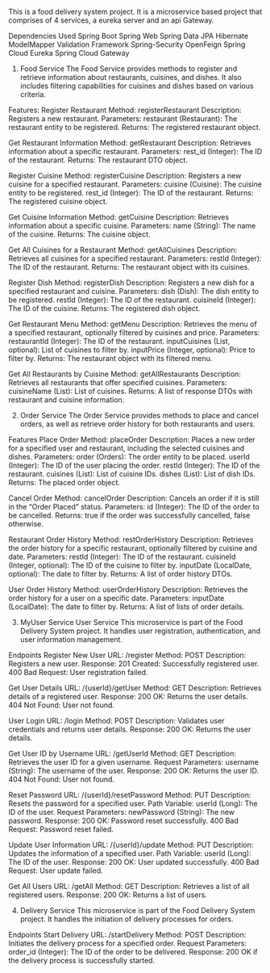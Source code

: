 This is a food delivery system project. It is a microservice based project that comprises of 4 services, a eureka server and an api Gateway.

Dependencies Used
Spring Boot
Spring Web
Spring Data JPA
Hibernate
ModelMapper
Validation Framework
Spring-Security
OpenFeign
Spring Cloud Eureka
Spring Cloud Gateway

1) Food Service
The Food Service provides methods to register and retrieve information about restaurants, cuisines, and dishes. It also includes filtering capabilities for cuisines and dishes based on various criteria.

Features: 
Register Restaurant
Method: registerRestaurant
Description: Registers a new restaurant.
Parameters:
restaurant (Restaurant): The restaurant entity to be registered.
Returns: The registered restaurant object.

Get Restaurant Information
Method: getRestaurant
Description: Retrieves information about a specific restaurant.
Parameters:
rest_id (Integer): The ID of the restaurant.
Returns: The restaurant DTO object.

Register Cuisine
Method: registerCuisine
Description: Registers a new cuisine for a specified restaurant.
Parameters:
cuisine (Cuisine): The cuisine entity to be registered.
rest_id (Integer): The ID of the restaurant.
Returns: The registered cuisine object.

Get Cuisine Information
Method: getCuisine
Description: Retrieves information about a specific cuisine.
Parameters:
name (String): The name of the cuisine.
Returns: The cuisine object.

Get All Cuisines for a Restaurant
Method: getAllCuisines
Description: Retrieves all cuisines for a specified restaurant.
Parameters:
restId (Integer): The ID of the restaurant.
Returns: The restaurant object with its cuisines.

Register Dish
Method: registerDish
Description: Registers a new dish for a specified restaurant and cuisine.
Parameters:
dish (Dish): The dish entity to be registered.
restId (Integer): The ID of the restaurant.
cuisineId (Integer): The ID of the cuisine.
Returns: The registered dish object.

Get Restaurant Menu
Method: getMenu
Description: Retrieves the menu of a specified restaurant, optionally filtered by cuisines and price.
Parameters:
restaurantId (Integer): The ID of the restaurant.
inputCuisines (List<String>, optional): List of cuisines to filter by.
inputPrice (Integer, optional): Price to filter by.
Returns: The restaurant object with its filtered menu.

Get All Restaurants by Cuisine
Method: getAllRestaurants
Description: Retrieves all restaurants that offer specified cuisines.
Parameters:
cuisineName (List<String>): List of cuisines.
Returns: A list of response DTOs with restaurant and cuisine information.

2) Order Service
The Order Service provides methods to place and cancel orders, as well as retrieve order history for both restaurants and users.

Features
Place Order
Method: placeOrder
Description: Places a new order for a specified user and restaurant, including the selected cuisines and dishes.
Parameters:
order (Orders): The order entity to be placed.
userId (Integer): The ID of the user placing the order.
restId (Integer): The ID of the restaurant.
cuisines (List<Integer>): List of cuisine IDs.
dishes (List<Integer>): List of dish IDs.
Returns: The placed order object.

Cancel Order
Method: cancelOrder
Description: Cancels an order if it is still in the “Order Placed” status.
Parameters:
id (Integer): The ID of the order to be cancelled.
Returns: true if the order was successfully cancelled, false otherwise.

Restaurant Order History
Method: restOrderHistory
Description: Retrieves the order history for a specific restaurant, optionally filtered by cuisine and date.
Parameters:
restId (Integer): The ID of the restaurant.
cuisineId (Integer, optional): The ID of the cuisine to filter by.
inputDate (LocalDate, optional): The date to filter by.
Returns: A list of order history DTOs.

User Order History
Method: userOrderHistory
Description: Retrieves the order history for a user on a specific date.
Parameters:
inputDate (LocalDate): The date to filter by.
Returns: A list of lists of order details.

3) MyUser Service
User Service
This microservice is part of the Food Delivery System project. It handles user registration, authentication, and user information management.

Endpoints
Register New User
URL: /register
Method: POST
Description: Registers a new user.
Response:
201 Created: Successfully registered user.
400 Bad Request: User registration failed.

Get User Details
URL: /{userId}/getUser
Method: GET
Description: Retrieves details of a registered user.
Response:
200 OK: Returns the user details.
404 Not Found: User not found.

User Login
URL: /login
Method: POST
Description: Validates user credentials and returns user details.
Response:
200 OK: Returns the user details.

Get User ID by Username
URL: /getUserId
Method: GET
Description: Retrieves the user ID for a given username.
Request Parameters:
username (String): The username of the user.
Response:
200 OK: Returns the user ID.
404 Not Found: User not found.


Reset Password
URL: /{userId}/resetPassword
Method: PUT
Description: Resets the password for a specified user.
Path Variable:
userId (Long): The ID of the user.
Request Parameters:
newPassword (String): The new password.
Response:
200 OK: Password reset successfully.
400 Bad Request: Password reset failed.

Update User Information
URL: /{userId}/update
Method: PUT
Description: Updates the information of a specified user.
Path Variable:
userId (Long): The ID of the user.
Response:
200 OK: User updated successfully.
400 Bad Request: User update failed.

Get All Users
URL: /getAll
Method: GET
Description: Retrieves a list of all registered users.
Response:
200 OK: Returns a list of users.


4) Delivery Service
This microservice is part of the Food Delivery System project. It handles the initiation of delivery processes for orders.

Endpoints
Start Delivery
URL: /startDelivery
Method: POST
Description: Initiates the delivery process for a specified order.
Request Parameters:
order_id (Integer): The ID of the order to be delivered.
Response: 200 OK if the delivery process is successfully started.
